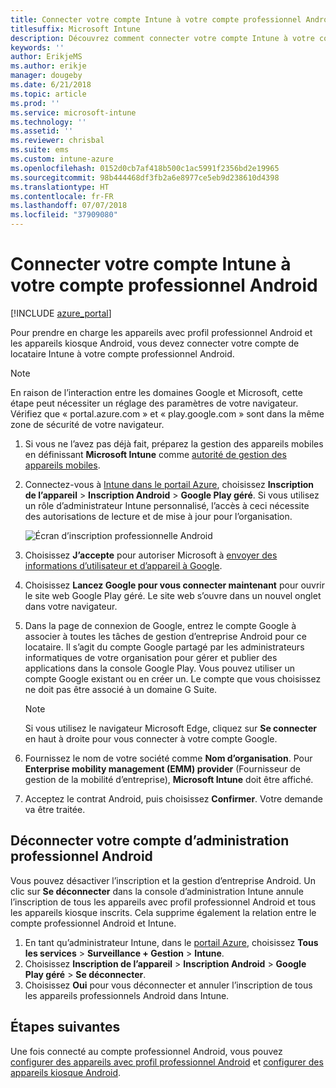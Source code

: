```yaml
---
title: Connecter votre compte Intune à votre compte professionnel Android
titlesuffix: Microsoft Intune
description: Découvrez comment connecter votre compte Intune à votre compte professionnel Android.
keywords: ''
author: ErikjeMS
ms.author: erikje
manager: dougeby
ms.date: 6/21/2018
ms.topic: article
ms.prod: ''
ms.service: microsoft-intune
ms.technology: ''
ms.assetid: ''
ms.reviewer: chrisbal
ms.suite: ems
ms.custom: intune-azure
ms.openlocfilehash: 0152d0cb7af418b500c1ac5991f2356bd2e19965
ms.sourcegitcommit: 98b444468df3fb2a6e8977ce5eb9d238610d4398
ms.translationtype: HT
ms.contentlocale: fr-FR
ms.lasthandoff: 07/07/2018
ms.locfileid: "37909080"
---
```

# <a name="connect-your-intune-account-to-your-android-enterprise-account"></a>Connecter votre compte Intune à votre compte professionnel Android

[!INCLUDE [azure_portal](./includes/azure_portal.md)]

Pour prendre en charge les appareils avec profil professionnel Android et les appareils kiosque Android, vous devez connecter votre compte de locataire Intune à votre compte professionnel Android. 

> [!NOTE]
> En raison de l’interaction entre les domaines Google et Microsoft, cette étape peut nécessiter un réglage des paramètres de votre navigateur.  Vérifiez que « portal.azure.com » et « play.google.com » sont dans la même zone de sécurité de votre navigateur.

1. Si vous ne l’avez pas déjà fait, préparez la gestion des appareils mobiles en définissant **Microsoft Intune** comme [autorité de gestion des appareils mobiles](mdm-authority-set.md).
2. Connectez-vous à [Intune dans le portail Azure](https://aka.ms/intuneportal), choisissez **Inscription de l’appareil** > **Inscription Android** > **Google Play géré**.  Si vous utilisez un rôle d’administrateur Intune personnalisé, l’accès à ceci nécessite des autorisations de lecture et de mise à jour pour l’organisation.
   
   ![Écran d’inscription professionnelle Android](./media/android-work-bind.png)

3. Choisissez **J’accepte** pour autoriser Microsoft à [envoyer des informations d’utilisateur et d’appareil à Google](data-intune-sends-to-google.md). 
   
4. Choisissez **Lancez Google pour vous connecter maintenant** pour ouvrir le site web Google Play géré. Le site web s’ouvre dans un nouvel onglet dans votre navigateur.
  
5. Dans la page de connexion de Google, entrez le compte Google à associer à toutes les tâches de gestion d’entreprise Android pour ce locataire. Il s’agit du compte Google partagé par les administrateurs informatiques de votre organisation pour gérer et publier des applications dans la console Google Play. Vous pouvez utiliser un compte Google existant ou en créer un. Le compte que vous choisissez ne doit pas être associé à un domaine G Suite.
    
    > [!Note]
    > Si vous utilisez le navigateur Microsoft Edge, cliquez sur **Se connecter** en haut à droite pour vous connecter à votre compte Google.

6. Fournissez le nom de votre société comme **Nom d’organisation**. Pour **Enterprise mobility management (EMM) provider** (Fournisseur de gestion de la mobilité d’entreprise), **Microsoft Intune** doit être affiché.

7. Acceptez le contrat Android, puis choisissez **Confirmer**. Votre demande va être traitée.

## <a name="disconnect-your-android-enterprise-administrative-account"></a>Déconnecter votre compte d’administration professionnel Android

Vous pouvez désactiver l’inscription et la gestion d’entreprise Android. Un clic sur **Se déconnecter** dans la console d’administration Intune annule l’inscription de tous les appareils avec profil professionnel Android et tous les appareils kiosque inscrits. Cela supprime également la relation entre le compte professionnel Android et Intune.

1. En tant qu’administrateur Intune, dans le [portail Azure](https://portal.azure.com), choisissez **Tous les services** > **Surveillance + Gestion** > **Intune**.
2. Choisissez **Inscription de l’appareil** > **Inscription Android** > **Google Play géré** > **Se déconnecter**.
3. Choisissez **Oui** pour vous déconnecter et annuler l’inscription de tous les appareils professionnels Android dans Intune.

## <a name="next-steps"></a>Étapes suivantes

Une fois connecté au compte professionnel Android, vous pouvez [configurer des appareils avec profil professionnel Android](android-work-profile-enroll.md) et [configurer des appareils kiosque Android](android-kiosk-enroll.md).